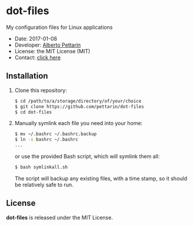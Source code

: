 # dot-files

My configuration files for Linux applications

* Date: 2017-01-08
* Developer: [Alberto Pettarin](http://www.albertopettarin.it/)
* License: the MIT License (MIT)
* Contact: [click here](http://www.albertopettarin.it/contact.html)


## Installation

1. Clone this repository:

    ```bash
    $ cd /path/to/a/storage/directory/of/your/choice
    $ git clone https://github.com/pettarin/dot-files
    $ cd dot-files
    ```

2. Manually symlink each file you need into your home:

    ```bash
    $ mv ~/.bashrc ~/.bashrc.backup
    $ ln -s bashrc ~/.bashrc
    ...
    ```

    or use the provided Bash script, which will symlink them all:

    ```bash
    $ bash symlinkall.sh
    ```

    The script will backup any existing files, with a time stamp,
    so it should be relatively safe to run.


## License

**dot-files** is released under the MIT License.
